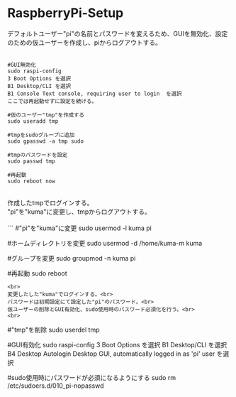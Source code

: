 # RaspberryPi-Setup

デフォルトユーザー"pi"の名前とパスワードを変えるため、GUIを無効化、設定のための仮ユーザーを作成し、piからログアウトする。<br>
<br>
```
#GUI無効化
sudo raspi-config
3 Boot Options を選択
B1 Desktop/CLI を選択
B1 Console Text console, requiring user to login  を選択
ここでは再起動せずに設定を続ける。

#仮のユーザー"tmp"を作成する
sudo useradd tmp

#tmpをsudoグループに追加
sudo gpasswd -a tmp sudo

#tmpのパスワードを設定
sudo passwd tmp

#再起動
sudo reboot now
```
<br>
作成したtmpでログインする。<br>
"pi"を"kuma"に変更し、tmpからログアウトする。<br>
<br>
```
#"pi"を"kuma"に変更
sudo usermod -l kuma pi

#ホームディレクトリを変更
sudo usermod -d /home/kuma-m kuma

#グループを変更
sudo groupmod -n kuma pi

#再起動
sudo reboot
```
<br>
変更したした"kuma"でログインする。<br>
パスワードは初期設定にて設定した"pi"のパスワード。<br>
仮ユーザーの削除とGUI有効化、sudo使用時のパスワード必須化を行う。<br>
<br>
```
#"tmp"を削除
sudo userdel tmp

#GUI有効化
sudo raspi-config
3 Boot Options を選択
B1 Desktop/CLI を選択
B4 Desktop Autologin Desktop GUI, automatically logged in as 'pi' user を選択

#sudo使用時にパスワードが必須になるようにする
sudo rm /etc/sudoers.d/010_pi-nopasswd 
```
